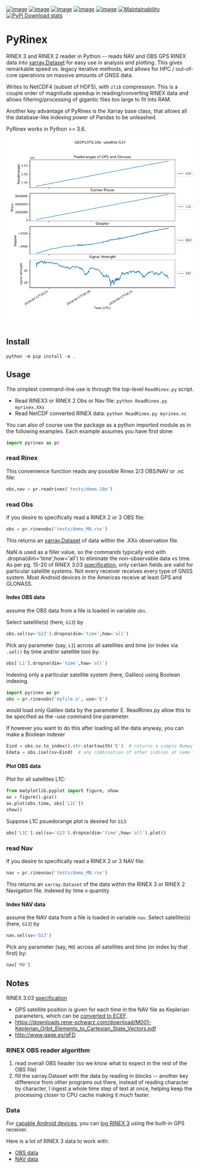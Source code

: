 [![image](https://travis-ci.org/scivision/pyrinex.svg?branch=master)](https://travis-ci.org/scivision/pyrinex)
[![image](https://coveralls.io/repos/scivision/pyrinex/badge.svg?branch=master&service=github)](https://coveralls.io/github/scivision/pyrinex?branch=master)
[![image](https://ci.appveyor.com/api/projects/status/sxxqc77q7l3669dd?svg=true)](https://ci.appveyor.com/project/scivision/pyrinex)
[![image](https://img.shields.io/pypi/pyversions/pyrinex.svg)](https://pypi.python.org/pypi/pyrinex>)
[![image](https://img.shields.io/pypi/format/pyrinex.svg)](https://pypi.python.org/pypi/pyrinex)
[![Maintainability](https://api.codeclimate.com/v1/badges/69ce95c25db88777ed63/maintainability)](https://codeclimate.com/github/scivision/pyrinex/maintainability)
[![PyPi Download stats](http://pepy.tech/badge/pyrinex)](http://pepy.tech/project/pyrinex)

# PyRinex

RINEX 3 and RINEX 2 reader in Python -- reads NAV and OBS GPS RINEX data
into
[xarray.Dataset](http://xarray.pydata.org/en/stable/api.html#dataset)
for easy use in analysis and plotting. This gives remarkable speed vs.
legacy iterative methods, and allows for HPC / out-of-core operations on
massive amounts of GNSS data.

Writes to NetCDF4 (subset of HDF5), with `zlib` compression. This is a
couple order of magnitude speedup in reading/converting RINEX data and
allows filtering/processing of gigantic files too large to fit into RAM.

Another key advantage of PyRinex is the Xarray base class, that allows
all the database-like indexing power of Pandas to be unleashed.

PyRinex works in Python &gt;= 3.6.

![RINEX plot](tests/example_plot.png)

## Install

    python -m pip install -e .

## Usage

The simplest command-line use is through the top-level `ReadRinex.py` script.

-   Read RINEX3 or RINEX 2 Obs or Nav file: `python ReadRinex.py myrinex.XXx`
-   Read NetCDF converted RINEX data: `python ReadRinex.py myrinex.nc`

You can also of course use the package as a python imported module as in
the following examples. Each example assumes you have first done:

```python
import pyrinex as pr
```

### read Rinex

This convenience function reads any possible Rinex 2/3 OBS/NAV or .nc
file:

```python
obs,nav = pr.readrinex('tests/demo.10o')
```

### read Obs

If you desire to specifically read a RINEX 2 or 3 OBS file:

```python
obs = pr.rinexobs('tests/demo_MO.rnx')
```

This returns an
[xarray.Dataset](http://xarray.pydata.org/en/stable/api.html#dataset) of
data within the .XXo observation file.

NaN is used as a filler value, so the commands typically end with
.dropna(dim='time',how='all') to eliminate the non-observable data vs
time. As per pg. 15-20 of RINEX 3.03
[specification](ftp://igs.org/pub/data/format/rinex303.pdf), 
only certain fields are valid for particular satellite systems. 
Not every receiver receives every type of GNSS system. 
Most Android devices in the Americas receive at least GPS and GLONASS.

#### Index OBS data

assume the OBS data from a file is loaded in variable `obs`.

Select satellite(s) (here, `G13`) by
```python
obs.sel(sv='G13').dropna(dim='time',how='all')
```

Pick any parameter (say, `L1`) across all satellites and time (or index via `.sel()` by time and/or satellite too) by:
```python
obs['L1'].dropna(dim='time',how='all')
```

Indexing only a particular satellite system (here, Galileo) using Boolean indexing.
```python
import pyrinex as pr
obs = pr.rinexobs('myfile.o', use='E')
```
would load only Galileo data by the parameter E.
ReadRinex.py allow this to be specified as the -use command line parameter.

If however you want to do this after loading all the data anyway, you can make a Boolean indexer
```python
Eind = obs.sv.to_index().str.startswith('E')  # returns a simple Numpy boolean 1-D array
Edata = obs.isel(sv=Eind)  # any combination of other indices at same time or before/after also possible
```

####  Plot OBS data

Plot for all satellites L1C:
```python
from matplotlib.pyplot import figure, show
ax = figure().gca()
ax.plot(obs.time, obs['L1C'])
show()
```

Suppose L1C psuedorange plot is desired for `G13`:
```python
obs['L1C'].sel(sv='G13').dropna(dim='time',how='all').plot()
```

### read Nav


If you desire to specifically read a RINEX 2 or 3 NAV file:
```python
nav = pr.rinexnav('tests/demo_MN.rnx')
```

This returns an `xarray.Dataset` of the data within the RINEX 3 or RINEX 2 Navigation file.
Indexed by time x quantity


#### Index NAV data

assume the NAV data from a file is loaded in variable `nav`.
Select satellite(s) (here, `G13`) by
```python
nav.sel(sv='G13')
```

Pick any parameter (say, `M0`) across all satellites and time (or index by that first) by:
```python
nav['M0']
```

## Notes
 
RINEX 3.03 [specification](ftp://igs.org/pub/data/format/rinex303.pdf)

-   GPS satellite position is given for each time in the NAV file as
    Keplerian parameters, which can be 
    [converted to ECEF](https://ascelibrary.org/doi/pdf/10.1061/9780784411506.ap03).
-   <https://downloads.rene-schwarz.com/download/M001-Keplerian_Orbit_Elements_to_Cartesian_State_Vectors.pdf>
-   <http://www.gage.es/gFD>

### RINEX OBS reader algorithm

1.  read overall OBS header (so we know what to expect in the rest of the OBS file)
2.  fill the xarray.Dataset with the data by reading in blocks --
    another key difference from other programs out there, instead of
    reading character by character, I ingest a whole time step of text
    at once, helping keep the processing closer to CPU cache making it
    much faster.

### Data

For 
[capable Android devices](https://developer.android.com/guide/topics/sensors/gnss.html),
you can 
[log RINEX 3](https://play.google.com/store/apps/details?id=de.geopp.rinexlogger)
using the built-in GPS receiver.

Here is a lot of RINEX 3 data to work with:

-   [OBS data](ftp://data-out.unavco.org/pub/rinex3/obs/)
-   [NAV data](ftp://data-out.unavco.org/pub/rinex3/nav)

